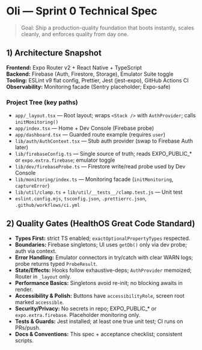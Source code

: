# Oli — Sprint 0 Technical Spec

> Goal: Ship a production-quality foundation that boots instantly, scales cleanly, and enforces quality from day one.

## 1) Architecture Snapshot
**Frontend:** Expo Router v2 + React Native + TypeScript  
**Backend:** Firebase (Auth, Firestore, Storage), Emulator Suite toggle  
**Tooling:** ESLint v9 flat config, Prettier, Jest (jest-expo), GitHub Actions CI  
**Observability:** Monitoring facade (Sentry placeholder; Expo-safe)

### Project Tree (key paths)
- `app/_layout.tsx` — Root layout; wraps `<Stack />` with `AuthProvider`; calls `initMonitoring()`
- `app/index.tsx` — Home + Dev Console (Firebase probe)
- `app/dashboard.tsx` — Guarded route example (requires `user`)
- `lib/auth/AuthContext.tsx` — Stub auth provider (swap to Firebase Auth later)
- `lib/firebaseConfig.ts` — Single source of truth; reads EXPO_PUBLIC_* or `expo.extra.firebase`; emulator toggle
- `lib/dev/firebaseProbe.ts` — Firestore write/read probe used by Dev Console
- `lib/monitoring/index.ts` — Monitoring facade (`initMonitoring`, `captureError`)
- `lib/util/clamp.ts` + `lib/util/__tests__/clamp.test.js` — Unit test
- `eslint.config.mjs`, `tsconfig.json`, `.prettierrc.json`, `.github/workflows/ci.yml`

## 2) Quality Gates (HealthOS Great Code Standard)
- **Types First:** strict TS enabled; `exactOptionalPropertyTypes` respected.
- **Boundaries:** Firebase singletons; UI uses `getDb()` only via dev probe; auth via context.
- **Error Handling:** Emulator connectors in try/catch with clear WARN logs; probe returns typed `ProbeResult`.
- **State/Effects:** Hooks follow exhaustive-deps; `AuthProvider` memoized; Router in `_layout` only.
- **Performance Basics:** Singletons avoid re-init; no blocking awaits in render.
- **Accessibility & Polish:** Buttons have `accessibilityRole`, screen root marked `accessible`.
- **Security/Privacy:** No secrets in repo; EXPO_PUBLIC_* or `expo.extra.firebase`. Placeholder monitoring only.
- **Tests & Guards:** Jest installed; at least one true unit test; CI runs on PRs/push.
- **Docs & Conventions:** This spec + acceptance checklist; consistent scripts.
